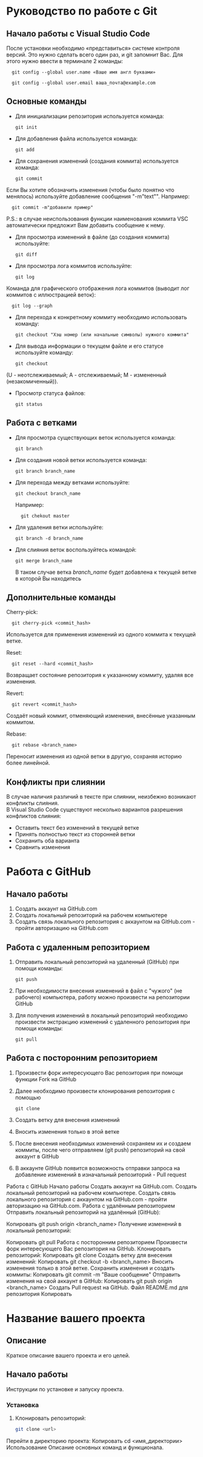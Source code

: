 # Руководство по работе с Git

## Начало работы с Visual Studio Code

После установки необходимо «представиться» системе контроля версий. Это нужно сделать всего один раз, и git запомнит Вас. Для этого нужно ввести в терминале 2 команды:

      git config --global user.name «Ваше имя англ буквами»
      
      git config --global user.email ваша_почта@example.com

## Основные команды

* Для инициализации репозитория используется команда:

      git init

* Для добавления файла используется команда:

      git add

* Для сохранения изменений (создания коммита) используется команда:

      git commit

Если Вы хотите обозначить изменения (чтобы было понятно что менялось) используйте добавление сообщения "-m"text"". Например:

      git commit -m"добавили пример"

P.S.: в случае неиспользования функции наименования коммита VSC автоматически предложит Вам добавить сообщение к нему.

* Для просмотра изменений в файле (до создания коммита) используйте:

      git diff
  
* Для просмотра лога коммитов используйте:

      git log
  
Команда для графического отображения лога коммитов (выводит лог коммитов с иллюстрацией веток):
      
      git log --graph 


* Для перехода к конкретному коммиту необходимо использовать команду:

      git checkout "Хэш номер (или начальные символы) нужного коммита"

* Для вывода информации о текущем файле и его статусе используйте команду:

      git checkout

(U - неотслеживаемый; А - отслеживаемый; М - измененный (незакомиченный)).

* Просмотр статуса файлов:

      git status


## Работа с ветками

* Для просмотра существующих веток используется команда:
  
      git branch
  
* Для создания новой ветки используется команда:

      git branch branch_name
  
* Для перехода между ветками используйте:

      git checkout branch_name

  Например:
  
        git chekout master
  
* Для удаления ветки используйте:

      git branch -d branch_name
  
* Для слияния веток воспользуйтесь командой:

      git merge branch_name

  В таком случае ветка *branch_name* будет добавлена к текущей ветке в которой Вы находитесь


## Дополнительные команды

Cherry-pick:

      git cherry-pick <commit_hash>
      
Используется для применения изменений из одного коммита к текущей ветке.

Reset:

      git reset --hard <commit_hash>

Возвращает состояние репозитория к указанному коммиту, удаляя все изменения.

Revert:

      git revert <commit_hash>

Создаёт новый коммит, отменяющий изменения, внесённые указанным коммитом.

Rebase:

      git rebase <branch_name>

Переносит изменения из одной ветки в другую, сохраняя историю более линейной.


## Конфликты при слиянии

В случае наличия различий в тексте при слиянии, неизбежно возникают конфликты слияния.  
В Visual Studio Code существуют несколько вариантов разрешения конфликтов слияния:  
* Оставить текст без изменений в текущей ветке
* Принять полностью текст из сторонней ветки
* Сохранить оба варианта
* Сравнить изменения



# Работа с GitHub

## Начало работы

1. Создать аккаунт на GitHub.com
2. Создать локальный репозиторий на рабочем компьютере
3. Создать связь локального репозитория с аккаунтом на GitHub.com - пройти авторизацию на GitHub.com 

## Работа с удаленным репозиторием

1. Отправить локальный репозиторий на удаленный (GitHub) при помощи команды:

      `git push`
      
2. При необходимости внесения изменений в файл с "чужого" (не рабочего) компьютера, работу можно произвести на репозитории GitHub  
3. Для получения изменений в локальный репозиторий необходимо произвести экстракцию изменений с удаленного репозитория при помощи команды:

      `git pull`

## Работа с посторонним репозиторием

1. Произвести форк интересующего Вас репозитория при помощи функции Fork на GitHub
2. Далее необходимо произвести клонирования репозитория с помощью

      `git clone`
   
4. Создать ветку для внесения изменений
5. Вносить изменения только в этой ветке
6. После внесения необходимых изменений сохраняем их и создаем коммиты, после чего отправляем (git push) репозиторий на свой аккаунт в GitHub 
7. В аккаунте GitHub  появится возможность отправки запроса на добавление изменений в изначальный репозиторий - Pull request






Работа с GitHub
Начало работы
Создать аккаунт на GitHub.com.
Создать локальный репозиторий на рабочем компьютере.
Создать связь локального репозитория с аккаунтом на GitHub.com - пройти авторизацию на GitHub.com.
Работа с удалённым репозиторием
Отправить локальный репозиторий на удалённый (GitHub):

Копировать
git push origin <branch_name>
Получение изменений в локальный репозиторий:

Копировать
git pull
Работа с посторонним репозиторием
Произвести форк интересующего Вас репозитория на GitHub.
Клонировать репозиторий:
Копировать
git clone <url>
Создать ветку для внесения изменений:
Копировать
git checkout -b <branch_name>
Вносить изменения только в этой ветке.
Сохранить изменения и создать коммиты:
Копировать
git commit -m "Ваше сообщение"
Отправить изменения на свой аккаунт в GitHub:
Копировать
git push origin <branch_name>
Создать Pull request на GitHub.
Файл README.md для репозитория
Копировать
# Название вашего проекта

## Описание
Краткое описание вашего проекта и его целей.

## Начало работы
Инструкции по установке и запуску проекта.

### Установка
1. Клонировать репозиторий:
   ```bash
   git clone <url>
Перейти в директорию проекта:
Копировать
cd <имя_директории>
Использование
Описание основных команд и функционала.
